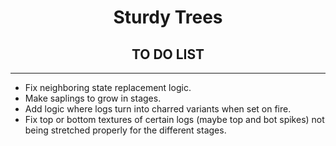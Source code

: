 # <center>Sturdy Trees </center>

 ## <center>TO DO LIST</center>

---



 + Fix neighboring state replacement logic.
 + Make saplings to grow in stages.
 + Add logic where logs turn into charred variants when set on fire.
 + Fix top or bottom textures of certain logs (maybe top and bot spikes)
 not being stretched properly for the different stages.

